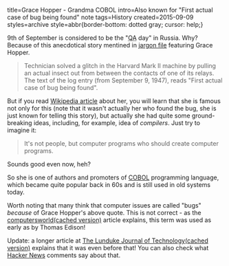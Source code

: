 title=Grace Hopper - Grandma COBOL 
intro=Also known for "First actual case of bug being found" note
tags=History
created=2015-09-09
styles=archive
style=abbr{border-bottom: dotted gray; cursor: help;}

9th of September is considered to be the "<abbr title="Quality Assurance
Engineer, i.e. Tester">QA</abbr> day" in Russia.  Why? Because of this
anecdotical story mentined in [jargon file][] featuring Grace Hopper.

> Technician solved a glitch in the Harvard Mark II machine by pulling an
> actual insect out from between the contacts of one of its relays.  The text
> of the log entry (from September 9, 1947), reads "First actual case of bug
> being found".

But if you read [Wikipedia article][] about her, you will learn that she is
famous not only for this (note that it wasn't actually her who found the bug,
she is just known for telling this story), but actually she had quite some
ground-breaking ideas, including, for example, idea of _compilers_. Just try to
imagine it:

> It's not people, but computer programs who should create computer programs.

Sounds good even now, heh?

So she is one of authors and promoters of [COBOL][] programming language,
which became quite popular back in 60s and is still used in old systems today.

[jargon file]: http://catb.org/jargon/html/B/bug.html
[Wikipedia article]: https://en.wikipedia.org/wiki/Grace_Hopper
[COBOL]: https://en.wikipedia.org/wiki/COBOL

Worth noting that many think that computer issues are called "bugs" _because_ of Grace Hopper's above quote.
This is not correct - as the [computersworld][][(cached version)](http://archive.is/e9rFH) article explains,
this term was used as early as by Thomas Edison!

Update: a longer article at [The Lunduke Journal of Technology][lunduke][(cached version)](https://archive.ph/W6otP)
explains that it was even before that! You can also check what [Hacker News][hn] comments say about that.

[computersworld]: https://www.computerworld.com/article/2515435/moth-in-the-machine--debugging-the-origins-of--bug-.html
[lunduke]: https://lunduke.substack.com/p/the-story-of-the-first-computer-bug
[hn]: https://news.ycombinator.com/item?id=32517566
